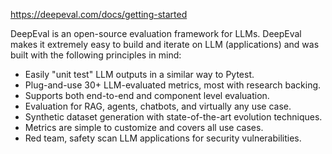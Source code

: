 https://deepeval.com/docs/getting-started

DeepEval is an open-source evaluation framework for LLMs. DeepEval makes it extremely easy to build and iterate on LLM (applications) and was built with the following principles in mind:

- Easily "unit test" LLM outputs in a similar way to Pytest.
- Plug-and-use 30+ LLM-evaluated metrics, most with research backing.
- Supports both end-to-end and component level evaluation.
- Evaluation for RAG, agents, chatbots, and virtually any use case.
- Synthetic dataset generation with state-of-the-art evolution techniques.
- Metrics are simple to customize and covers all use cases.
- Red team, safety scan LLM applications for security vulnerabilities.

  
